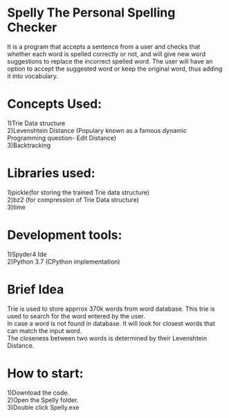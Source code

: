 # Spelly The Personal Spelling Checker
It is a program that accepts a sentence from a user and checks that whether each word is spelled correctly or not, and will give new word suggestions to replace the incorrect spelled word. The user will have an option to accept the suggested word or keep the original word, thus adding it into vocabulary.

# Concepts Used:
1)Trie Data structure  
2)Levenshtein Distance (Populary known as a famous dynamic Programming question- Edit Distance)  
3)Backtracking  

# Libraries used:
1)pickle(for storing the trained Trie data structure)  
2)bz2 (for compression of Trie Data structure)  
3)time  

# Development tools:
1)Spyder4 Ide  
2)Python 3.7 (CPython implementation)  

# Brief Idea
Trie is used to store apprrox 370k words from word database. This trie is used to search for the word entered by the user.  
In case a word is not found in database. It will look for closest words that can match the input word.  
The closeness between two words is determined by their Levenshtein Distance.  

# How to start:
1)Download the code.  
2)Open the Spelly folder.  
3)Double click Spelly.exe  

